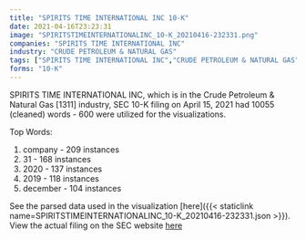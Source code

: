 ```yaml
---
title: "SPIRITS TIME INTERNATIONAL INC 10-K"
date: 2021-04-16T23:23:31
image: "SPIRITSTIMEINTERNATIONALINC_10-K_20210416-232331.png"
companies: "SPIRITS TIME INTERNATIONAL INC"
industry: "CRUDE PETROLEUM & NATURAL GAS"
tags: ["SPIRITS TIME INTERNATIONAL INC","CRUDE PETROLEUM & NATURAL GAS","04-15-2021","10-K"]
forms: "10-K"
---
```

SPIRITS TIME INTERNATIONAL INC, which is in the Crude Petroleum & Natural Gas [1311] industry, SEC 10-K filing on April 15, 2021 had 10055 (cleaned) words - 600 were utilized for the visualizations.

Top Words:
1. company - 209 instances
2. 31 - 168 instances
3. 2020 - 137 instances
4. 2019 - 118 instances
5. december - 104 instances


See the parsed data used in the visualization [here]({{< staticlink name=SPIRITSTIMEINTERNATIONALINC_10-K_20210416-232331.json >}}).  
View the actual filing on the SEC website [here](https://www.sec.gov/Archives/edgar/data/1434737/0001096906-21-000778.txt)